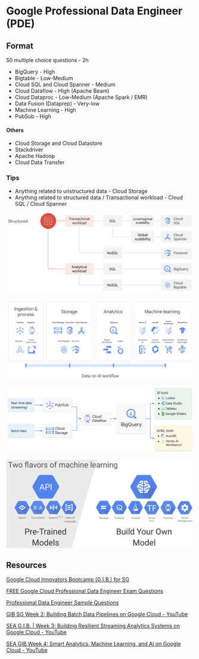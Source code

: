 # Google Professional Data Engineer (PDE)

## Format

50 multiple choice questions - 2h

- BigQuery - High
- Bigtable - Low-Medium
- Cloud SQL and Cloud Spanner - Medium
- Cloud Dataflow - High (Apache Beam)
- Cloud Dataproc - Low-Medium (Apache Spark / EMR)
- Data Fusion (Dataprep) - Very-low
- Machine Learning - High
- PubSub - High

#### Others

- Cloud Storage and Cloud Datastore
- Stackdriver
- Apache Hadoop
- Cloud Data Transfer

### Tips

- Anything related to unstructured data - Cloud Storage
- Anything related to structured data / Transactional workload - Cloud SQL / Cloud Spanner

![Different structured solution options](../media/Screenshot%202023-03-17%20at%207.23.13%20PM.png)

![image](../media/Screenshot%202023-03-17%20at%207.23.56%20PM.png)

![Google data warehouse solution architecture](../media/Screenshot%202023-03-17%20at%207.36.20%20PM.png)

![image](../media/Screenshot%202023-03-17%20at%207.43.56%20PM.png)

## Resources

[Google Cloud Innovators Bootcamp (G.I.B.) for SG](https://cloudonair.withgoogle.com/events/2023-innovators-bootcamp-singapore)

[FREE Google Cloud Professional Data Engineer Exam Questions](https://www.whizlabs.com/blog/google-cloud-professional-data-engineer-exam-questions/)

[Professional Data Engineer Sample Questions](https://docs.google.com/forms/d/e/1FAIpQLSfkWEzBCP0wQ09ZuFm7G2_4qtkYbfmk_0getojdnPdCYmq37Q/viewscore?viewscore=AE0zAgAjzL6zgTcNGLRG9BscIBRY6H5VAj3YK4cCXwih6emszDthS_NeoES47s7iZ5J1BOM)

[GIB SG Week 2: Building Batch Data Pipelines on Google Cloud - YouTube](https://www.youtube.com/watch?v=B6KNnXXNxgU&t=629s&ab_channel=GoogleCloudAPAC)

[SEA G.I.B. | Week 3: Building Resilient Streaming Analytics Systems on Google Cloud - YouTube](https://www.youtube.com/watch?v=xNFQ6v1Yaz4&ab_channel=GoogleCloudAPAC)

[SEA GIB Week 4: Smart Analytics, Machine Learning, and AI on Google Cloud - YouTube](https://www.youtube.com/watch?v=YcKiadfg4fg&t=1s&ab_channel=GoogleCloudAPAC)
